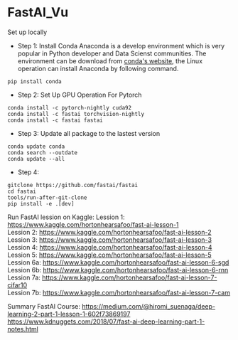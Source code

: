 

# FastAI_Vu
Set up locally
* Step 1: Install Conda
Anaconda is a develop environment which is very popular in Python developer and Data Scienst communities. The environment can be download from [conda's website](https://www.anaconda.com/download/), the Linux operation can install Anaconda by following command. 
```
pip install conda
```
* Step 2: Set Up GPU Operation For Pytorch
```
conda install -c pytorch-nightly cuda92
conda install -c fastai torchvision-nightly
conda install -c fastai fastai 
```
* Step 3: Update all package to the lastest version
```
conda update conda
conda search --outdate
conda update --all
```
* Step 4: 
```
gitclone https://github.com/fastai/fastai
cd fastai
tools/run-after-git-clone
pip install -e .[dev]
```

Run FastAI lession on Kaggle:
Lession 1: https://www.kaggle.com/hortonhearsafoo/fast-ai-lesson-1 <br/>
Lession 2: https://www.kaggle.com/hortonhearsafoo/fast-ai-lesson-2 <br/>
Lession 3: https://www.kaggle.com/hortonhearsafoo/fast-ai-lesson-3 <br/>
Lession 4: https://www.kaggle.com/hortonhearsafoo/fast-ai-lesson-4 <br/>
Lession 5: https://www.kaggle.com/hortonhearsafoo/fast-ai-lesson-5 <br/>
Lession 6a: https://www.kaggle.com/hortonhearsafoo/fast-ai-lesson-6-sgd <br/>
Lession 6b: https://www.kaggle.com/hortonhearsafoo/fast-ai-lesson-6-rnn <br/>
Lession 7a: https://www.kaggle.com/hortonhearsafoo/fast-ai-lesson-7-cifar10 <br/>
Lession 7b: https://www.kaggle.com/hortonhearsafoo/fast-ai-lesson-7-cam <br/>

Summary FastAI Course: 
https://medium.com/@hiromi_suenaga/deep-learning-2-part-1-lesson-1-602f73869197<br>
https://www.kdnuggets.com/2018/07/fast-ai-deep-learning-part-1-notes.html<br>
